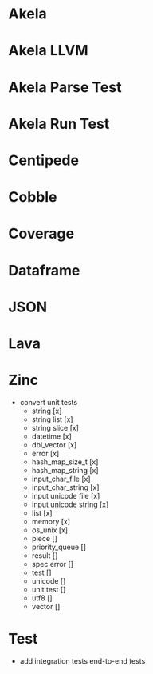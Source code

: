 # Akela

# Akela LLVM

# Akela Parse Test

# Akela Run Test

# Centipede

# Cobble

# Coverage

# Dataframe

# JSON

# Lava

# Zinc
* convert unit tests
  * string [x]
  * string list [x]
  * string slice [x]
  * datetime [x]
  * dbl_vector [x]
  * error [x]
  * hash_map_size_t [x]
  * hash_map_string [x]
  * input_char_file [x]
  * input_char_string [x]
  * input unicode file [x]
  * input unicode string [x]
  * list [x]
  * memory [x]
  * os_unix [x]
  * piece []
  * priority_queue []
  * result []
  * spec error []
  * test []
  * unicode []
  * unit test []
  * utf8 []
  * vector []

# Test
* add integration tests end-to-end tests